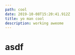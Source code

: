 ```yaml
---
path: cool
date: 2019-10-08T15:20:41.912Z
title: yo man cool
description: working aweome
---
```

# asdf
